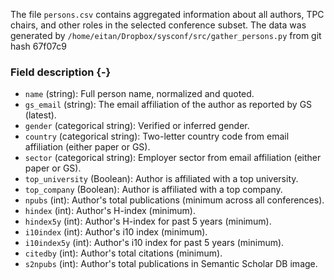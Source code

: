 The file `persons.csv` contains aggregated information about all authors, TPC chairs, and other roles in the selected conference subset.
The data was generated by `/home/eitan/Dropbox/sysconf/src/gather_persons.py` from git hash 67f07c9


### Field description {-}

  * `name` (string): Full person name, normalized and quoted.
  * `gs_email` (string): The email affiliation of the author as reported by GS (latest).
  * `gender` (categorical string): Verified or inferred gender.
  * `country` (categorical string): Two-letter country code from email affiliation (either paper or GS).
  * `sector` (categorical string): Employer sector from email affiliation (either paper or GS).
  * `top_university` (Boolean): Author is affiliated with a top university.
  * `top_company` (Boolean): Author is affiliated with a top company.
  * `npubs` (int): Author's total publications (minimum across all conferences).
  * `hindex` (int): Author's H-index (minimum).
  * `hindex5y` (int): Author's H-index for past 5 years (minimum).
  * `i10index` (int): Author's i10 index (minimum).
  * `i10index5y` (int): Author's i10 index for past 5 years (minimum).
  * `citedby` (int): Author's total citations (minimum).
  * `s2npubs` (int): Author's total publications in Semantic Scholar DB image.
